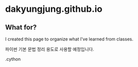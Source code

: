 # dakyungjung.github.io

## What for? 
I created this page to organize what I've learned from classes.

파이썬 기본 문법 정리 용도로 사용할 예정입니다. 

.cython
